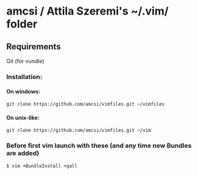 # amcsi / Attila Szeremi's ~/.vim/ folder

## Requirements

Git (for vundle)

### Installation:

#### On windows:

    git clone https://github.com/amcsi/vimfiles.git ~/vimfiles

#### On unix-like:

    git clone https://github.com/amcsi/vimfiles.git ~/vim

### Before first vim launch with these (and any time new Bundles are added)

    $ vim +BundleInstall +qall
